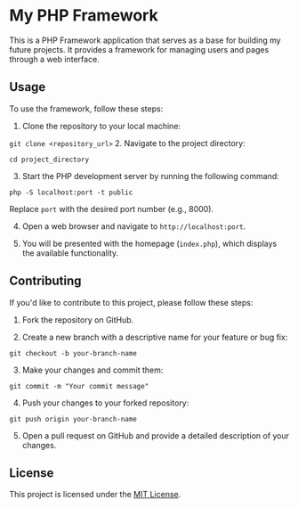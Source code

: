 # My PHP Framework

This is a PHP Framework application that serves as a base for building my future projects. 
It provides a framework for managing users and pages through a web interface.

## Usage

To use the framework, follow these steps:

1. Clone the repository to your local machine:

`git clone <repository_url>`
2. Navigate to the project directory:

`cd project_directory`


3. Start the PHP development server by running the following command:

`php -S localhost:port -t public`


Replace `port` with the desired port number (e.g., 8000).

4. Open a web browser and navigate to `http://localhost:port`.

5. You will be presented with the homepage (`index.php`), which displays the available functionality.

## Contributing

If you'd like to contribute to this project, please follow these steps:

1. Fork the repository on GitHub.

2. Create a new branch with a descriptive name for your feature or bug fix:

`git checkout -b your-branch-name`


3. Make your changes and commit them:

`git commit -m "Your commit message"`


4. Push your changes to your forked repository:

`git push origin your-branch-name`


5. Open a pull request on GitHub and provide a detailed description of your changes.

## License

This project is licensed under the [MIT License](https://opensource.org/license/mit/).
